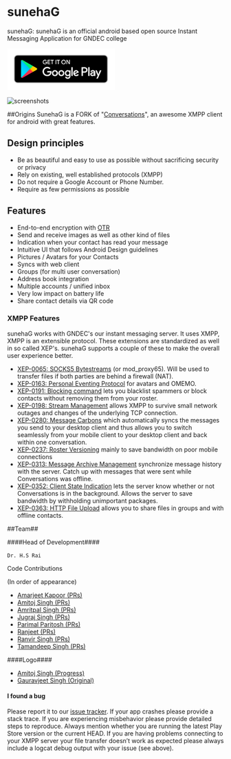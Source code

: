 # sunehaG

sunehaG: sunehaG is an official android based open source Instant Messaging Application for GNDEC college

[![Google Play](/google-play-badge.png)](https://play.google.com/store/apps/details?id=in.gndec.sunehag)

![screenshots](https://raw.githubusercontent.com/siacs/Conversations/master/screenshots.png)

##Origins
SunehaG is a FORK of "[Conversations](https://github.com/siacs/Conversations)", an awesome XMPP client for android with great features.

## Design principles

* Be as beautiful and easy to use as possible without sacrificing security or
  privacy
* Rely on existing, well established protocols (XMPP)
* Do not require a Google Account or Phone Number.
* Require as few permissions as possible

## Features

* End-to-end encryption with [OTR](https://otr.cypherpunks.ca/)
* Send and receive images as well as other kind of files
* Indication when your contact has read your message
* Intuitive UI that follows Android Design guidelines
* Pictures / Avatars for your Contacts
* Syncs with web client
* Groups (for multi user conversation)
* Address book integration
* Multiple accounts / unified inbox
* Very low impact on battery life
* Share contact details via QR code


### XMPP Features

sunehaG works with GNDEC's our instant messaging server. It uses XMPP, XMPP is an
extensible protocol. These extensions are standardized as well in so called
XEP's. sunehaG supports a couple of these to make the overall user
experience better.
* [XEP-0065: SOCKS5 Bytestreams](http://xmpp.org/extensions/xep-0065.html) (or mod_proxy65). Will be used to transfer
  files if both parties are behind a firewall (NAT).
* [XEP-0163: Personal Eventing Protocol](http://xmpp.org/extensions/xep-0163.html) for avatars and OMEMO.
* [XEP-0191: Blocking command](http://xmpp.org/extensions/xep-0191.html) lets you blacklist spammers or block contacts
  without removing them from your roster.
* [XEP-0198: Stream Management](http://xmpp.org/extensions/xep-0198.html) allows XMPP to survive small network outages and
  changes of the underlying TCP connection.
* [XEP-0280: Message Carbons](http://xmpp.org/extensions/xep-0280.html) which automatically syncs the messages you send to
  your desktop client and thus allows you to switch seamlessly from your mobile
  client to your desktop client and back within one conversation.
* [XEP-0237: Roster Versioning](http://xmpp.org/extensions/xep-0237.html) mainly to save bandwidth on poor mobile connections
* [XEP-0313: Message Archive Management](http://xmpp.org/extensions/xep-0313.html) synchronize message history with the
  server. Catch up with messages that were sent while Conversations was
  offline.
* [XEP-0352: Client State Indication](http://xmpp.org/extensions/xep-0352.html) lets the server know whether or not
  Conversations is in the background. Allows the server to save bandwidth by
  withholding unimportant packages.
* [XEP-0363: HTTP File Upload](http://xmpp.org/extensions/xep-0363.html) allows you to share files in groups
  and with offline contacts.

##Team##

####Head of Development####

    Dr. H.S Rai

Code Contributions

(In order of appearance)

   * [Amarjeet Kapoor (PRs)](https://github.com/amarjeetkapoor1)
   * [Amitoj Singh (PRs)](https://github.com/amitojsingh)
   * [Amritpal Singh (PRs)](https://github.com/amrit3701)
   * [Jugraj Singh (PRs)](https://github.com/jugrajsingh)
   * [Parimal Paritosh (PRs)](https://github.com/ParimalParitosh)
   * [Ranjeet (PRs)](https://github.com/Ranjeet123Kumar/)
   * [Ranvir Singh (PRs)](https://github.com/singh1114)
   * [Tamandeep Singh (PRs)](https://github.com/TamandeepSingh)

####Logo####

   * [Amitoj Singh (Progress)](https://github.com/amitojsingh)
   * [Gauravjeet Singh (Original)](https://github.com/GauravjeetSingh)

#### I found a bug

Please report it to our [issue tracker][issues]. If your app crashes please
provide a stack trace. If you are experiencing misbehavior please provide
detailed steps to reproduce. Always mention whether you are running the latest
Play Store version or the current HEAD. If you are having problems connecting to
your XMPP server your file transfer doesn’t work as expected please always
include a logcat debug output with your issue (see above).

[issues]: https://ISSUE_URL
